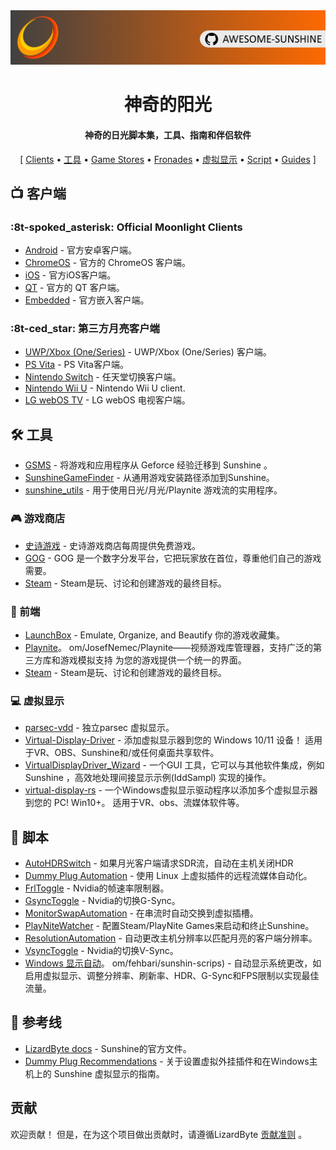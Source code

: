 <!--lint disable awesome-heading awesome-toc double-link-->

<div align="center">
  <img src="/assets/banner.png" />
  <h1 align="center">神奇的阳光</h1>
  <h4 align="center">神奇的日光脚本集，工具、指南和伴侣软件</h4>
</div>

<div align="center">
[
  <a href="#-clients">Clients</a> •
  <a href="#%EF%B8%8F-tools">工具</a> •
  <a href="#-game-stores">Game Stores</a> •
  <a href="#-frontends">Fronades</a> •
  <a href="#-virtual-displays">虚拟显示</a> •
  <a href="#-scripts">Script</a> •
  <a href="#-guides">Guides</a>
]
</div>

## 📺 客户端

### :8t-spoked_asterisk: Official Moonlight Clients

- [Android](https://github.com/moonlight-stream/moonlight-android) - 官方安卓客户端。
- [ChromeOS](https://github.com/moonlight-stream/moonlight-chrome) - 官方的 ChromeOS 客户端。
- [iOS](https://github.com/moonlight-stream/moonlight-ios) - 官方iOS客户端。
- [QT](https://github.com/moonlight-stream/moonlight-qt) - 官方的 QT 客户端。
- [Embedded](https://github.com/moonlight-stream/moonlight-嵌入) - 官方嵌入客户端。

### :8t-ced_star: 第三方月亮客户端

- [UWP/Xbox (One/Series)](https://github.com/TheElixZammuto/moonlight-xbox) - UWP/Xbox (One/Series) 客户端。
- [PS Vita](https://github.com/xyzz/vita-moonlight) - PS Vita客户端。
- [Nintendo Switch](https://github.com/XITRIX/Moonlight-Switch) - 任天堂切换客户端。
- [Nintendo Wii U](https://github.com/GaryOderNichts/moonlight-wiiu) - Nintendo Wii U client.
- [LG webOS TV](https://github.com/mariotaku/moonlight-tv) - LG webOS 电视客户端。

## 🛠️ 工具

- [GSMS](https://github.com/LizardByte/GSMS) - 将游戏和应用程序从 Geforce 经验迁移到 Sunshine 。
- [SunshineGameFinder](https://github.com/JMTK/SunshineGameFinder) - 从通用游戏安装路径添加到Sunshine。
- [sunshine_utils](https://github.com/designer-living/sunshine_utils) - 用于使用日光/月光/Playnite 游戏流的实用程序。

### 🎮 游戏商店

- [史诗游戏](https://www.epicgames.com) - 史诗游戏商店每周提供免费游戏。
- [GOG](https://www.gog.com) - GOG 是一个数字分发平台，它把玩家放在首位，尊重他们自己的游戏需要。
- [Steam](https://steampowered.com) - Steam是玩、讨论和创建游戏的最终目标。

### 💠 前端

- [LaunchBox](https://www.launchbox-app.com/) - Emulate, Organize, and Beautify 你的游戏收藏集。
- [Playnite](https://github)。 om/JosefNemec/Playnite——视频游戏库管理器，支持广泛的第三方库和游戏模拟支持 为您的游戏提供一个统一的界面。
- [Steam](https://steampowered.com) - Steam是玩、讨论和创建游戏的最终目标。

### 💻 虚拟显示

- [parsec-vdd](https://github.com/nomi-san/parsec-vdd) - 独立parsec 虚拟显示。
- [Virtual-Display-Driver](https://github.com/itsmiketech/Virtual-Display-Driver) - 添加虚拟显示器到您的 Windows 10/11 设备！ 适用于VR、OBS、Sunshine和/或任何桌面共享软件。
- [VirtualDisplayDriver_Wizard](https://github.com/sofmeright/VirtualDisplayDriver_Wizard) - 一个GUI 工具，它可以与其他软件集成，例如Sunshine ，高效地处理间接显示示例(IddSampl) 实现的操作。
- [virtual-display-rs](https://github.com/MolotovCherry/virtual-display-rs) - 一个Windows虚拟显示驱动程序以添加多个虚拟显示器到您的 PC! Win10+。 适用于VR、obs、流媒体软件等。

## 📜 脚本

- [AutoHDRSwitch](https://github.com/Nonary/AutoHDRSwitch) - 如果月光客户端请求SDR流，自动在主机关闭HDR
- [Dummy Plug Automation](https://github.com/XenHat/dummy-plug-automation) - 使用 Linux 上虚拟插件的远程流媒体自动化。
- [FrlToggle](https://github.com/FrogTheFrog/frl-toggle) - Nvidia的帧速率限制器。
- [GsyncToggle](https://github.com/FrogTheFrog/gsync-toggle) - Nvidia的切换G-Sync。
- [MonitorSwapAutomation](https://github.com/Nonary/MonitorSwapAutomation) - 在串流时自动交换到虚拟插槽。
- [PlayNiteWatcher](https://github.com/Nonary/PlayNiteWatcher) - 配置Steam/PlayNite Games来启动和终止Sunshine。
- [ResolutionAutomation](https://github.com/Nonary/ResolutionAutomation) - 自动更改主机分辨率以匹配月亮的客户端分辨率。
- [VsyncToggle](https://github.com/xanderfrangos/vsync-toggle) - Nvidia的切换V-Sync。
- [Windows 显示自动](https://github)。 om/fehbari/sunshin-scrips) - 自动显示系统更改，如启用虚拟显示、调整分辨率、刷新率、HDR、G-Sync和FPS限制以实现最佳流量。

## 📓 参考线

- [LizardByte docs](https://docs.lizardbyte.dev/projects/sunshine) - Sunshine的官方文件。
- [Dummy Plug Recommendations](https://github.com/Nonary/documentation/wiki/DummyPlugs) - 关于设置虚拟外挂插件和在Windows主机上的 Sunshine 虚拟显示的指南。

## 贡献

欢迎贡献！ 但是，在为这个项目做出贡献时，请遵循LizardByte
[贡献准则](https://docs.lizardbyte.dev/enage/developers/contributing.html)
。
